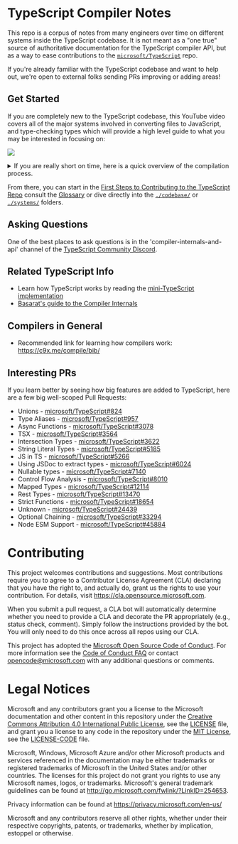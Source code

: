 # TypeScript Compiler Notes

This repo is a corpus of notes from many engineers over time on different systems inside the TypeScript codebase. It is not meant as a "one true" source of authoritative documentation for the TypeScript compiler API, but as a way to ease contributions to the [`microsoft/TypeScript`](https://github.com/microsoft/TypeScript) repo.

If you're already familiar with the TypeScript codebase and want to help out, we're open to external folks sending PRs improving or adding areas!

## Get Started

If you are completely new to the TypeScript codebase, this YouTube video covers all of the major systems involved in converting files to JavaScript, and type-checking types which will provide a high level guide to what you may be interested in focusing on: 

<a href='https://www.youtube.com/watch?v=X8k_4tZ16qU&list=PLYUbsZda9oHu-EiIdekbAzNO0-pUM5Iqj&index=4'><img src="https://user-images.githubusercontent.com/49038/140491214-720ce354-e526-4599-94ec-72cdbecc2b01.png" /></a>


<details>
          <summary>If you are really short on time, here is a quick overview of the compilation process.</summary>

The process starts with preprocessing. 
The preprocessor figures out what files should be included in the compilation by following references (`/// <reference path=... />` tags, `require` and `import` statements).

The parser then generates AST `Node`s. 
These are just an abstract representation of the user input in a tree format. 
A `SourceFile` object represents an AST for a given file with some additional information like the file name and source text. 

The binder then passes over the AST nodes and generates and binds `Symbol`s.
One `Symbol` is created for each named entity.
There is a subtle distinction but several declaration nodes can name the same entity.
That means that sometimes different `Node`s will have the same `Symbol`, and each `Symbol` keeps track of its declaration `Node`s.
For example, a `class` and a `namespace` with the same name can *merge* and will have the same `Symbol`.
The binder also handles scopes and makes sure that each `Symbol` is created in the correct enclosing scope.

Generating a `SourceFile` (along with its `Symbol`s) is done through calling the `createSourceFile` API.

So far, `Symbol`s represent named entities as seen within a single file, but several declarations can merge multiple files, so the next step is to build a global view of all files in the compilation  by building a `Program`.

A `Program` is a collection of `SourceFile`s and a set of `CompilerOptions`.
A `Program` is created by calling the `createProgram` API. 

From a `Program` instance a `TypeChecker` can be created. 
`TypeChecker` is the core of the TypeScript type system. 
It is the part responsible for figuring out relationships between `Symbols` from different files, assigning `Type`s to `Symbol`s, and generating any semantic `Diagnostic`s (i.e. errors).

The first thing a `TypeChecker` will do is to consolidate all the `Symbol`s from different `SourceFile`s into a single view, and build a single Symbol Table by "merging" any common `Symbol`s (e.g. `namespace`s spanning multiple files).  

After initializing the original state, the `TypeChecker` is ready to answer any questions about the program.
Such "questions" might be: 
* What is the `Symbol` for this `Node`?
* What is the `Type` of this `Symbol`?
* What `Symbol`s are visible in this portion of the AST?
* What are the available `Signature`s for a function declaration?
* What errors should be reported for a file?

The `TypeChecker` computes everything lazily; it only "resolves" the necessary information to answer a question.
The checker will only examine `Node`s/`Symbol`s/`Type`s that contribute to the question at hand and will not attempt to examine additional entities.

An `Emitter` can also be created from a given `Program`.
The `Emitter` is responsible for generating the desired output for a given `SourceFile`; this includes `.js`, `.jsx`, `.d.ts`, and `.js.map` outputs. 
 
</details>

From there, you can start in the [First Steps to Contributing to the TypeScript Repo](https://github.com/microsoft/TypeScript-Compiler-Notes/tree/main/intro#the-typescript-compiler) consult the [Glossary](./GLOSSARY.md) or dive directly into the [`./codebase/`](./codebase) or [`./systems/`](./systems) folders.

## Asking Questions

One of the best places to ask questions is in the 'compiler-internals-and-api' channel of the [TypeScript Community Discord](https://discord.gg/typescript).

## Related TypeScript Info

- Learn how TypeScript works by reading the [mini-TypeScript implementation](https://github.com/sandersn/mini-typescript#mini-typescript)
- [Basarat's guide to the Compiler Internals](https://basarat.gitbook.io/typescript/overview)

## Compilers in General

- Recommended link for learning how compilers work: https://c9x.me/compile/bib/

## Interesting PRs

If you learn better by seeing how big features are added to TypeScript, here are a few big well-scoped Pull Requests:

- Unions - [microsoft/TypeScript#824](https://github.com/microsoft/TypeScript/pull/824)
- Type Aliases - [microsoft/TypeScript#957](https://github.com/microsoft/TypeScript/pull/957)
- Async Functions - [microsoft/TypeScript#3078](https://github.com/microsoft/TypeScript/pull/3078)
- TSX - [microsoft/TypeScript#3564](https://github.com/microsoft/TypeScript/pull/3564)
- Intersection Types - [microsoft/TypeScript#3622](https://github.com/microsoft/TypeScript/pull/3622)
- String Literal Types - [microsoft/TypeScript#5185](https://github.com/microsoft/TypeScript/pull/5185)
- JS in TS - [microsoft/TypeScript#5266](https://github.com/microsoft/TypeScript/pull/5266)
- Using JSDoc to extract types - [microsoft/TypeScript#6024](https://github.com/microsoft/TypeScript/pull/6024)
- Nullable types - [microsoft/TypeScript#7140](https://github.com/microsoft/TypeScript/pull/7140)
- Control Flow Analysis - [microsoft/TypeScript#8010](https://github.com/microsoft/TypeScript/pull/8010)
- Mapped Types - [microsoft/TypeScript#12114](https://github.com/microsoft/TypeScript/pull/12114)
- Rest Types - [microsoft/TypeScript#13470](https://github.com/microsoft/TypeScript/pull/13470)
- Strict Functions - [microsoft/TypeScript#18654](https://github.com/microsoft/TypeScript/pull/18654)
- Unknown - [microsoft/TypeScript#24439](https://github.com/microsoft/TypeScript/pull/24439)
- Optional Chaining - [microsoft/TypeScript#33294](https://github.com/microsoft/TypeScript/pull/33294)
- Node ESM Support - [microsoft/TypeScript#45884](https://github.com/microsoft/TypeScript/pull/45884)

# Contributing

This project welcomes contributions and suggestions.  Most contributions require you to agree to a
Contributor License Agreement (CLA) declaring that you have the right to, and actually do, grant us
the rights to use your contribution. For details, visit https://cla.opensource.microsoft.com.

When you submit a pull request, a CLA bot will automatically determine whether you need to provide
a CLA and decorate the PR appropriately (e.g., status check, comment). Simply follow the instructions
provided by the bot. You will only need to do this once across all repos using our CLA.

This project has adopted the [Microsoft Open Source Code of Conduct](https://opensource.microsoft.com/codeofconduct/).
For more information see the [Code of Conduct FAQ](https://opensource.microsoft.com/codeofconduct/faq/) or
contact [opencode@microsoft.com](mailto:opencode@microsoft.com) with any additional questions or comments.

# Legal Notices

Microsoft and any contributors grant you a license to the Microsoft documentation and other content
in this repository under the [Creative Commons Attribution 4.0 International Public License](https://creativecommons.org/licenses/by/4.0/legalcode),
see the [LICENSE](LICENSE) file, and grant you a license to any code in the repository under the [MIT License](https://opensource.org/licenses/MIT), see the
[LICENSE-CODE](LICENSE-CODE) file.

Microsoft, Windows, Microsoft Azure and/or other Microsoft products and services referenced in the documentation
may be either trademarks or registered trademarks of Microsoft in the United States and/or other countries.
The licenses for this project do not grant you rights to use any Microsoft names, logos, or trademarks.
Microsoft's general trademark guidelines can be found at http://go.microsoft.com/fwlink/?LinkID=254653.

Privacy information can be found at https://privacy.microsoft.com/en-us/

Microsoft and any contributors reserve all other rights, whether under their respective copyrights, patents,
or trademarks, whether by implication, estoppel or otherwise.
